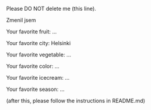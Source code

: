 Please DO NOT delete me (this line).

Zmenil jsem


Your favorite fruit: ...

Your favorite city: Helsinki

Your favorite vegetable: ...

Your favorite color: ...

Your favorite icecream: ...

Your favorite season: ...


(after this, please follow the instructions in README.md)
